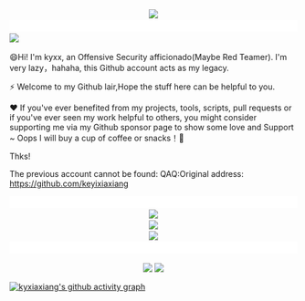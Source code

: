 <div align="center"><a href="https://sunguoqi.com/"> <img src="https://readme-typing-svg.herokuapp.com/?lines=The+quieter+you+become,;the+more+you+are+able+to+hear.;Welcome+to+my+little+nest!&center=true&size=27"> </a> </div>

<img src="https://github.com/heartyang520/HeartYang.github.io/blob/main/share/paomaxian.gif?raw=true" height="20" width="100%">

<img src="https://quotes-github-readme.vercel.app/api?type=horizontal&theme=monokai&quote=虚心向学，君子不器🎈&author=可以遐想">

😄Hi! I'm kyxx, an Offensive Security afficionado(Maybe Red Teamer). I'm very lazy，hahaha, this Github account acts as my legacy. 

⚡ Welcome to my Github lair,Hope the stuff here can be helpful to you.

❤️ If you've ever benefited from my projects, tools, scripts, pull requests or if you've ever seen my work helpful to others, you might consider supporting me via my Github sponsor page to show some love and Support ~ Oops I will buy a cup of coffee or snacks！💪

Thks!

The previous account cannot be found: QAQ:Original address: https://github.com/keyixiaxiang

<img src="https://github.com/heartyang520/HeartYang.github.io/blob/main/share/paomaxian.gif?raw=true" height="20" width="100%">
<div align="center">
  <img src="https://profile-counter.glitch.me/kyxiaxiang/count.svg">  
</div>

<div align="center"> 
  <img src="https://stats.justsong.cn/api/bilibili/?id=1067016511&theme=radical#&lang=zh-CN">
</div>

<div align="center"> 
  <img src=https://github-readme-stats.vercel.app/api/top-langs/?username=kyxiaxiang&theme=radical&show_icons=true> 
</div>

<img src="https://github.com/heartyang520/HeartYang.github.io/blob/main/share/paomaxian.gif?raw=true" height="20" width="100%">

<p align="center">
  <img width="49%" src="https://github-stats-alpha.vercel.app/api?username=kyxiaxiang&cc=1a1b27&tc=38bdae&ic=bf91f3&bc=ffff"  />
  <img width="49%" src="https://github-readme-streak-stats.herokuapp.com/?user=kyxiaxiang"  />
</p>

[![kyxiaxiang's github activity graph](https://github-readme-activity-graph.vercel.app/graph?username=kyxiaxiang&theme=dracula)](https://github.com/ashutosh00710/github-readme-activity-graph)


